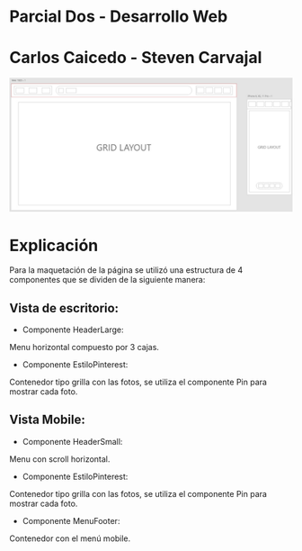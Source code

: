 # Parcial Dos - Desarrollo Web

# Carlos Caicedo - Steven Carvajal

![alt text](https://github.com/StevenC23/parcialDosWeb/blob/master/justificacion.jpg)

# Explicación

Para la maquetación de la página se utilizó una estructura de 4 componentes que se dividen de la siguiente manera:

## Vista de escritorio:

- Componente HeaderLarge:

Menu horizontal compuesto por 3 cajas.

- Componente EstiloPinterest: 

Contenedor tipo grilla con las fotos, se utiliza el componente Pin para mostrar cada foto.


## Vista Mobile:

- Componente HeaderSmall: 

Menu con scroll horizontal.

- Componente EstiloPinterest: 

Contenedor tipo grilla con las fotos, se utiliza el componente Pin para mostrar cada foto.

- Componente MenuFooter:

Contenedor con el menú mobile.


